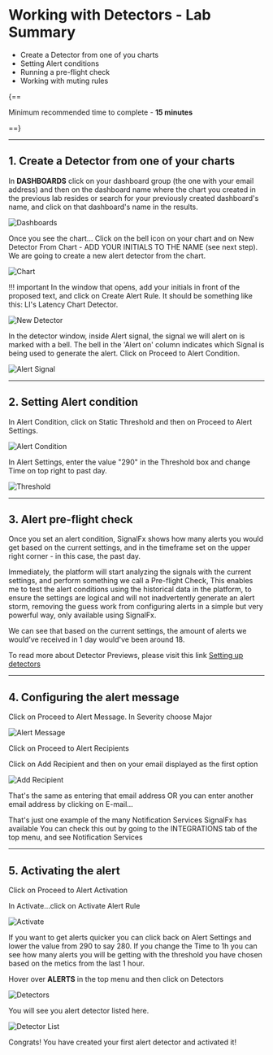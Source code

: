 # Working with Detectors - Lab Summary

* Create a Detector from one of you charts
* Setting Alert conditions
* Running a pre-flight check
* Working with muting rules

{==

Minimum recommended time to complete - **15 minutes**

==}

---

## 1. Create a Detector from one of your charts

In **DASHBOARDS** click on your dashboard group (the one with your email address) and then on the dashboard name where the chart you created in the previous lab resides or search for your previously created dashboard's name, and click on that dashboard's name in the results.

![Dashboards](../images/module2/M1-l2-1.png)

Once you see the chart...
Click on the bell icon  on your chart and on New Detector From Chart - ADD YOUR INITIALS TO THE NAME (see next step).
We are going to create a new alert detector from the chart.

![Chart](../images/module2/M1-l2-2.png)

!!! important
    In the window that opens, add your initials in front of the proposed text, and click on Create Alert Rule.
    It should be something like this: LI's Latency Chart Detector.

![New Detector](../images/module2/M1-l2-3.png)

In the detector window, inside Alert signal, the signal we will alert on is marked with a bell.
The bell in the 'Alert on' column indicates which Signal is being used to generate the alert. Click on Proceed to Alert Condition.

![Alert Signal](../images/module2/M1-l2-4.png)

---

## 2. Setting Alert condition

In Alert Condition, click on Static Threshold and then on Proceed to Alert Settings.

![Alert Condition](../images/module2/M1-l2-5.png)

In Alert Settings, enter the value "290" in the Threshold box and change Time on top right to past day.

![Threshold](../images/module2/M1-l2-6.png)

---

## 3. Alert pre-flight check

Once you set an alert condition, SignalFx shows how many alerts you would get based on the current settings, and in the timeframe set on the upper right corner - in this case, the past day.

Immediately, the platform will start analyzing the signals with the current settings, and perform something we call a Pre-flight Check, This enables me to test the alert conditions using the historical data in the platform, to ensure the settings are logical and will not inadvertently generate an alert storm, removing the guess work from configuring alerts in a simple but very powerful way, only available using SignalFx.

We can see that based on the current settings, the amount of alerts we would’ve received in 1 day would've been around 18.

To read more about Detector Previews, please visit this link
[Setting up detectors](https://docs.signalfx.com/en/latest/detect-alert/set-up-detectors.html#previewing-the-results-of-a-detector)

---

## 4. Configuring the alert message

Click on Proceed to Alert Message. In Severity choose Major

![Alert Message](../images/module2/M1-l2-7.png)

Click on Proceed to Alert Recipients

Click on Add Recipient and then on your email displayed as the first option

![Add Recipient](../images/module2/M1-l2-8.png)

That's the same as entering that email address
OR you can enter another email address by clicking on E-mail...

That's just one example of the many Notification Services SignalFx has available
You can check this out by going to the INTEGRATIONS tab of the top menu, and see Notification Services

---

## 5. Activating the alert

Click on Proceed to Alert Activation

In Activate...click on Activate Alert Rule

![Activate](../images/module2/M1-l2-9.png)

If you want to get alerts quicker you can click back on Alert Settings and lower the value from 290 to say 280.
If you change the Time to 1h you can see how many alerts you will be getting with the threshold you have chosen based on the metics from the last 1 hour.

Hover over **ALERTS** in the top menu and then click on Detectors

![Detectors](../images/module2/M1-l2-10.png)

You will see you alert detector listed here.

![Detector List](../images/module2/M1-l2-11.png)

Congrats! You have created your first alert detector and activated it!
